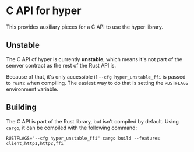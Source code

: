# C API for hyper

This provides auxiliary pieces for a C API to use the hyper library.

## Unstable

The C API of hyper is currently **unstable**, which means it's not part of the semver contract as the rest of the Rust API is.

Because of that, it's only accessible if `--cfg hyper_unstable_ffi` is passed to `rustc` when compiling. The easiest way to do that is setting the `RUSTFLAGS` environment variable.

## Building

The C API is part of the Rust library, but isn't compiled by default. Using `cargo`, it can be compiled with the following command:

```
RUSTFLAGS="--cfg hyper_unstable_ffi" cargo build --features client,http1,http2,ffi
```
